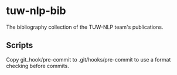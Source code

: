 # tuw-nlp-bib

The bibliography collection of the TUW-NLP team's publications.

## Scripts

Copy git_hook/pre-commit to .git/hooks/pre-commit to use a format checking before commits.